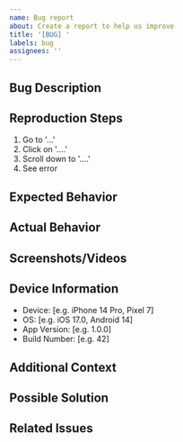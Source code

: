 ```yaml
---
name: Bug report
about: Create a report to help us improve
title: '[BUG] '
labels: bug
assignees: ''
---
```


## Bug Description
<!-- A clear and concise description of what the bug is -->

## Reproduction Steps
<!-- Steps to reproduce the behavior -->
1. Go to '...'
2. Click on '....'
3. Scroll down to '....'
4. See error

## Expected Behavior
<!-- A clear and concise description of what you expected to happen -->

## Actual Behavior
<!-- What actually happened -->

## Screenshots/Videos
<!-- If applicable, add screenshots or videos to help explain your problem -->

## Device Information
<!-- Please complete the following information -->
- Device: [e.g. iPhone 14 Pro, Pixel 7]
- OS: [e.g. iOS 17.0, Android 14]
- App Version: [e.g. 1.0.0]
- Build Number: [e.g. 42]

## Additional Context
<!-- Add any other context about the problem here -->

## Possible Solution
<!-- If you have suggestions on how to fix the issue, please describe them here -->

## Related Issues
<!-- Link to related issues if any -->
